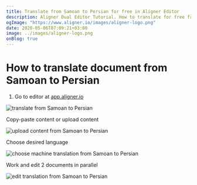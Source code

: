 ```yaml
---
title: Translate from Samoan to Persian for free in Aligner Editor
description: Aligner Dual Editor Tutorial. How to translate for free from Samoan to Persian. Aligner is multilingual document management platform. 
ogImage: "https://www.aligner.io/images/aligner-logo.png"
date: 2020-05-06T07:09:21+03:00
image: ../images/aligner-logo.png
onBlog: true
---
```


# How to translate document from Samoan to Persian

1. Go to editor at [app.aligner.io](https://app.aligner.io "Aligner App web page")

![translate from Samoan to Persian](../aligner-blank-editor.png "translate from Samoan to Persian")

Copy-paste content or upload content

![upload content from Samoan to Persian](../aligner-uploaded-document.png "upload content from Samoan to Persian")

Choose desired language

![choose machine translation from Samoan to Persian](../aligner-language-dropdown.png "choose machine translation from Samoan to Persian")

Work and edit 2 documents in parallel

![edit translation from Samoan to Persian](../aligner-double-sitded-editor.png "edit translation from Samoan to Persian")

